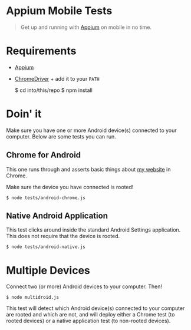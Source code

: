 # Appium Mobile Tests

> Get up and running with [Appium](https://github.com/appium/appium) on mobile in no time.

# Requirements

 * [Appium](https://github.com/appium/appium)
 * [ChromeDriver](https://code.google.com/p/chromedriver/downloads/list) + add it to your `PATH`

    $ cd into/this/repo
    $ npm install

# Doin' it

Make sure you have one or more Android device(s) connected to your computer. Below are some tests you can run.

## Chrome for Android

This one runs through and asserts basic things about [my website](http://filmaj.ca) in Chrome.

Make sure the device you have connected is rooted!

    $ node tests/android-chrome.js

## Native Android Application

This test clicks around inside the standard Android Settings application. This does not require that the device is rooted.

    $ node tests/android-native.js

# Multiple Devices

Connect two (or more) Android devices to your computer. Then!

    $ node multidroid.js

This test will detect which Android device(s) connected to your computer are rooted and which are not, and will deploy
either a Chrome test (to rooted devices) or a native application test (to non-rooted devices).
